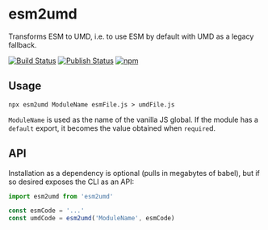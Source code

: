 esm2umd
=======

Transforms ESM to UMD, i.e. to use ESM by default with UMD as a legacy fallback.

[![Build Status](https://img.shields.io/github/workflow/status/dcodeIO/esm2umd/Test/main?label=test&logo=github)](https://github.com/dcodeIO/esm2umd/actions?query=workflow%3ATest) [![Publish Status](https://img.shields.io/github/workflow/status/dcodeIO/esm2umd/Publish/main?label=publish&logo=github)](https://github.com/dcodeIO/esm2umd/actions?query=workflow%3APublish) [![npm](https://img.shields.io/npm/v/esm2umd.svg?label=npm&color=007acc&logo=npm)](https://www.npmjs.com/package/esm2umd)

Usage
-----

```
npx esm2umd ModuleName esmFile.js > umdFile.js
```

`ModuleName` is used as the name of the vanilla JS global. If the module has a `default` export, it becomes the value obtained when `require`d.

API
---

Installation as a dependency is optional (pulls in megabytes of babel), but if so desired exposes the CLI as an API:

```js
import esm2umd from 'esm2umd'

const esmCode = '...'
const umdCode = esm2umd('ModuleName', esmCode)
```
